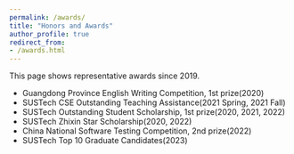 ```yaml
---
permalink: /awards/
title: "Honors and Awards"
author_profile: true
redirect_from:
- /awards.html
---
```


This page shows representative awards since 2019.

- Guangdong Province English Writing Competition, 1st prize(2020)
- SUSTech CSE Outstanding Teaching Assistance(2021 Spring, 2021 Fall)
- SUSTech Outstanding Student Scholarship, 1st prize(2020, 2021, 2022)
- SUSTech Zhixin Star Scholarship(2020, 2022)
- China National Software Testing Competition, 2nd prize(2022)
- SUSTech Top 10 Graduate Candidates(2023)